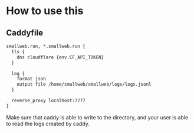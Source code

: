 # How to use this

## Caddyfile

```txt
smallweb.run, *.smallweb.run {
  tls {
    dns cloudflare {env.CF_API_TOKEN}
  }

  log {
    format json
    output file /home/smallweb/smallweb/logs/logs.jsonl
  }

  reverse_proxy localhost:7777
}
```

Make sure that caddy is able to write to the directory, and your user is able to read the logs created by caddy.
